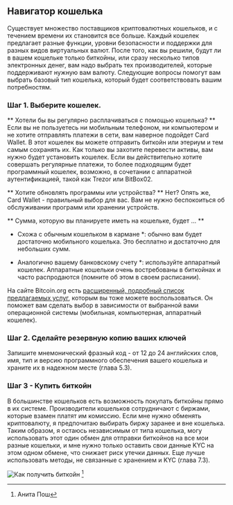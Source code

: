 ## Навигатор кошелька
Существует множество поставщиков криптовалютных кошельков, и с течением времени их становится все больше. Каждый кошелек предлагает разные функции, уровни безопасности и поддержки для разных видов виртуальных валют. После того, как вы решили, будут ли в вашем кошельке только биткойны, или сразу несколько типов электронных денег, вам надо выбрать тех производителей, которые поддерживают нужную вам валюту. 
Следующие вопросы помогут вам выбрать базовый тип кошелька, который будет соответствовать вашим потребностям.

### Шаг 1. Выберите кошелек.
** Хотели бы вы регулярно расплачиваться с помощью кошелька? **
Если вы не пользуетесь ни мобильным телефоном, ни компьютером и не хотите отправлять платежи в сети, вам наверное подойдет Card Wallet. В этот кошелек вы можете отправить биткойн или этериум и тем самым сохранять их. Как только вы захотите перевести активы, вам нужно будет установить кошелек. Если вы действительно хотите совершать регулярные платежи, то более подходящим будет программный кошелек, возможно, в сочетании с аппаратной аутентификацией, такой как Trezor или BitBox02.

** Хотите обновлять программы или устройства? **
Нет? Опять же, Card Wallet - правильный выбор для вас. Вам не нужно беспокоиться об обслуживании программ или хранении устройств.

** Сумма, которую вы планируете иметь на кошельке, будет ... **
* Схожа с обычным кошельком в кармане *: обычно вам будет достаточно мобильного кошелька. Это бесплатно и достаточно для небольших сумм.

* Аналогично вашему банковскому счету *: используйте аппаратный кошелек. Аппаратные кошельки очень востребованы в биткойнах и часто распродаются (помните об этом в своем расписании).

На сайте Bitcoin.org есть [расширенный, подробный список предлагаемых услуг](https://bitcoin.org/en/choose-your-wallet), которым вы тоже можете воспользоваться. Он поможет вам сделать выбор в зависимости от выбранной вами операционной системы (мобильная, компьютерная, аппаратный кошелек).

### Шаг 2. Сделайте резервную копию ваших ключей
Запишите мнемонический фразный код - от 12 до 24 английских слов, имя, тип и версию программного обеспечения вашего кошелька и храните их в надежном месте (глава 5.3).

### Шаг 3 - Купить биткойн
В большинстве кошельков есть возможность покупать биткойны прямо в их системе. Производители кошельков сотрудничают с биржами, которые взамен платят им комиссию. Если мне нужно обменять криптовалюту, я предпочитаю выбирать биржу заранее и вне кошелька. Таким образом, я остаюсь независимым от типа кошелька, могу использовать этот один обмен для отправки биткойнов на все мои разные кошельки, и мне нужно только оставить свои данные KYC на этом одном обмене, что снижает риск утечки данных. Еще лучше использовать методы, не связанные с хранением и KYC (глава 7.3).

![Как получить биткойн](assets/_Buying-methods.png) [^72]

[^72]: Анита Пош
